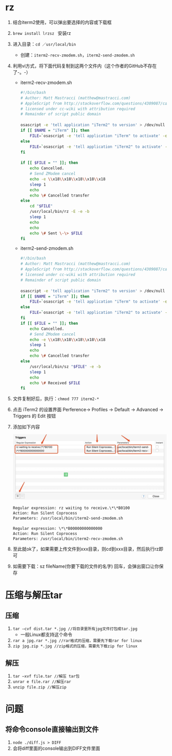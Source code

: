 # rz

1. 结合iterm2使用，可以弹出要选择的内容或下载框

2. `brew install lrzsz ` 安装rz

3. 进入目录：`cd ／usr/local/bin`

   - 创建：`iterm2-recv-zmodem.sh`，`iterm2-send-zmodem.sh`

4. 利用vi方式，将下面代码复制到这两个文件内（这个作者的GitHub不存在了-。-）

   - iterm2-recv-zmodem.sh

     ```bash
     #!/bin/bash
     # Author: Matt Mastracci (matthew@mastracci.com)
     # AppleScript from http://stackoverflow.com/questions/4309087/cancel-button-on-osascript-in-a-bash-script
     # licensed under cc-wiki with attribution required 
     # Remainder of script public domain
     
     osascript -e 'tell application "iTerm2" to version' > /dev/null 2>&1 && NAME=iTerm2 || NAME=iTerm
     if [[ $NAME = "iTerm" ]]; then
         FILE=`osascript -e 'tell application "iTerm" to activate' -e 'tell application "iTerm" to set thefile to choose folder with prompt "Choose a folder to place received files in"' -e "do shell script (\"echo \"&(quoted form of POSIX path of thefile as Unicode text)&\"\")"`
     else
         FILE=`osascript -e 'tell application "iTerm2" to activate' -e 'tell application "iTerm2" to set thefile to choose folder with prompt "Choose a folder to place received files in"' -e "do shell script (\"echo \"&(quoted form of POSIX path of thefile as Unicode text)&\"\")"`
     fi
     
     if [[ $FILE = "" ]]; then
         echo Cancelled.
         # Send ZModem cancel
         echo -e \\x18\\x18\\x18\\x18\\x18
         sleep 1
         echo
         echo \# Cancelled transfer
     else
         cd "$FILE"
         /usr/local/bin/rz -E -e -b
         sleep 1
         echo
         echo
         echo \# Sent \-\> $FILE
     fi
     ```

   - iterm2-send-zmodem.sh

     ```bash
     #!/bin/bash
     # Author: Matt Mastracci (matthew@mastracci.com)
     # AppleScript from http://stackoverflow.com/questions/4309087/cancel-button-on-osascript-in-a-bash-script
     # licensed under cc-wiki with attribution required 
     # Remainder of script public domain
     
     osascript -e 'tell application "iTerm2" to version' > /dev/null 2>&1 && NAME=iTerm2 || NAME=iTerm
     if [[ $NAME = "iTerm" ]]; then
         FILE=`osascript -e 'tell application "iTerm" to activate' -e 'tell application "iTerm" to set thefile to choose file with prompt "Choose a file to send"' -e "do shell script (\"echo \"&(quoted form of POSIX path of thefile as Unicode text)&\"\")"`
     else
         FILE=`osascript -e 'tell application "iTerm2" to activate' -e 'tell application "iTerm2" to set thefile to choose file with prompt "Choose a file to send"' -e "do shell script (\"echo \"&(quoted form of POSIX path of thefile as Unicode text)&\"\")"`
     fi
     if [[ $FILE = "" ]]; then
         echo Cancelled.
         # Send ZModem cancel
         echo -e \\x18\\x18\\x18\\x18\\x18
         sleep 1
         echo
         echo \# Cancelled transfer
     else
         /usr/local/bin/sz "$FILE" -e -b
         sleep 1
         echo
         echo \# Received $FILE
     fi 
     ```

5. 文件复制好后，执行：`chmod 777 iterm2-*`

6. 点击 iTerm2 的设置界面 Perference-> Profiles -> Default -> Advanced -> Triggers 的 Edit 按钮

7. 添加如下内容

   ![image-20200207161514329](1-命令介绍.assets/image-20200207161514329.png)

   ```
   Regular expression: rz waiting to receive.\*\*B0100
   Action: Run Silent Coprocess
   Parameters: /usr/local/bin/iterm2-send-zmodem.sh
   
   Regular expression: \*\*B00000000000000
   Action: Run Silent Coprocess
   Parameters: /usr/local/bin/iterm2-recv-zmodem.sh
   ```

8. 至此就ok了，如果需要上传文件到xxx目录，则cd到xxx目录，然后执行rz即可

9. 如需要下载：sz fileName(你要下载的文件的名字) 回车，会弹出窗口让你保存





# 压缩与解压tar

## 压缩

1. `tar –cvf dist.tar *.jpg //将目录里所有jpg文件打包成tar.jpg`
   - 一般Linux都支持这个命令
2. `rar a jpg.rar *.jpg //rar格式的压缩，需要先下载rar for linux`
3. `zip jpg.zip *.jpg //zip格式的压缩，需要先下载zip for linux`

## 解压

1. `tar –xvf file.tar //解压 tar包`
2. `unrar e file.rar //解压rar`
3. `unzip file.zip //解压zip`

# 问题

## 将命令console直接输出到文件

1. `node ./diff.js > DIFF`
2. 会将diff里面的console输出到DIFF文件里面